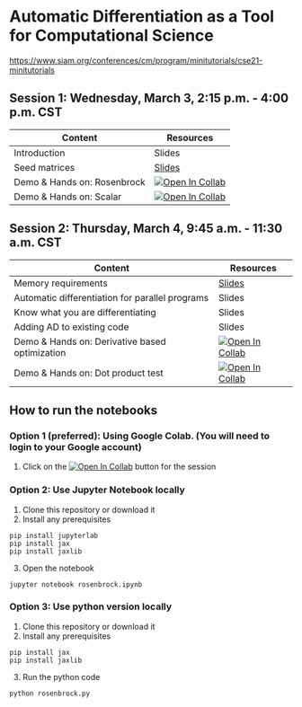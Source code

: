 # Automatic Differentiation as a Tool for Computational Science
https://www.siam.org/conferences/cm/program/minitutorials/cse21-minitutorials


## Session 1: Wednesday, March 3, 2:15 p.m. - 4:00 p.m. CST
| Content      | Resources |
| ----------- | ----------- |
| Introduction      | Slides       |
| Seed matrices   | [Slides](https://github.com/sriharikrishna/siamcse21/blob/main/slides/SIAMCSE21_Seeding.pdf)         |
| Demo & Hands on: Rosenbrock | [![Open In Collab](https://colab.research.google.com/assets/colab-badge.svg)](https://colab.research.google.com/github/sriharikrishna/siamcse21/blob/main/rosenbrock.ipynb)|
| Demo & Hands on: Scalar | [![Open In Collab](https://colab.research.google.com/assets/colab-badge.svg)](https://colab.research.google.com/github/sriharikrishna/siamcse21/blob/main/scalar.ipynb)|
## Session 2: Thursday, March 4, 9:45 a.m. - 11:30 a.m. CST
| Content      | Resources |
| ----------- | ----------- |
| Memory requirements      | [Slides](https://github.com/sriharikrishna/siamcse21/blob/main/slides/SIAMCSE21_Memory.pdf)       |
| Automatic differentiation for parallel  programs  | Slides        |
|  Know what you are differentiating      | Slides       |
| Adding AD to existing code   | Slides        |
| Demo & Hands on: Derivative based optimization | [![Open In Collab](https://colab.research.google.com/assets/colab-badge.svg)](https://colab.research.google.com/github/sriharikrishna/siamcse21/blob/main/stream_vel_nonlinearopt_w_jax.ipynb)|
| Demo & Hands on: Dot product test | [![Open In Collab](https://colab.research.google.com/assets/colab-badge.svg)](https://colab.research.google.com/github/sriharikrishna/siamcse21/blob/main/rosenbrock_dot.ipynb)|

## How to run the notebooks
### Option 1 (preferred): Using Google Colab. (You will need to login to your Google account)
1. Click on the [![Open In Collab](https://colab.research.google.com/assets/colab-badge.svg)]() button for the session

### Option 2: Use Jupyter Notebook locally 
1. Clone this repository or download it
2. Install any prerequisites
```
pip install jupyterlab
pip install jax
pip install jaxlib
```
3. Open the notebook
```
jupyter notebook rosenbrock.ipynb
```
### Option 3: Use python version locally
1. Clone this repository or download it
2. Install any prerequisites
```
pip install jax
pip install jaxlib
```
3. Run the python code
```
python rosenbrock.py
```
